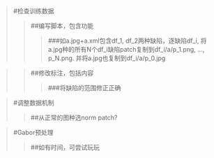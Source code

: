 >#检查训练数据
>>##编写脚本，包含功能
>>>###如a.jpg+a.xml包含df_1, df_2两种缺陷，逐缺陷df_i, 将a.jpg种的所有N个df_i缺陷patch复制到df_i/a/p_1.png, ..., p_N.png. 并将a.jpg也复制到df_i/a/p_0.jpg

>>##修改标注，包括内容
>>>###将缺陷的范围修正正确

>#调整数据机制
>>##从正常的图种选norm patch?

>#Gabor预处理
>>##如有时间，可尝试玩玩
